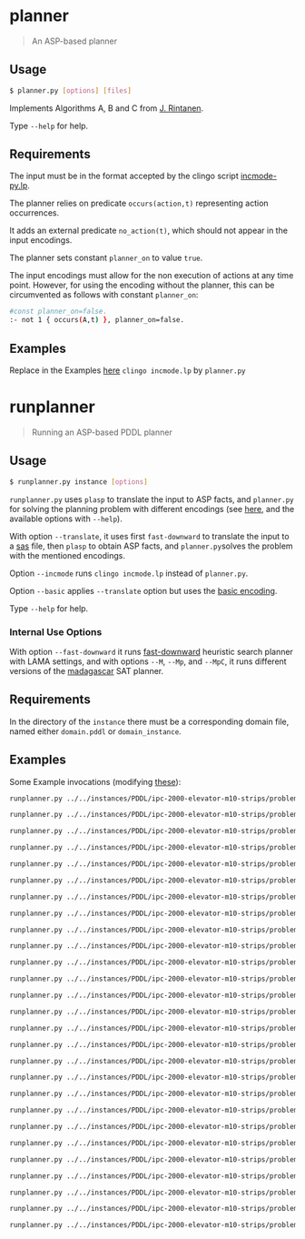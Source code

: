 # planner
> An ASP-based planner

## Usage
```bash
$ planner.py [options] [files]
```
Implements Algorithms A, B and C from [J. Rintanen](https://users.ics.aalto.fi/rintanen/jussi/satplan.html). 

Type ``--help`` for help.

## Requirements
The input must be in the format accepted by the clingo script [incmode-py.lp](https://github.com/potassco/clingo/blob/master/examples/clingo/iclingo/incmode-py.lp).

The planner relies on predicate `occurs(action,t)` representing action occurrences.

It adds an external predicate `no_action(t)`, which should not appear in the input encodings.

The planner sets constant `planner_on` to value `true`.

The input encodings must allow for the non execution of actions at any time point.
However, for using the encoding without the planner, 
this can be circumvented as follows with constant `planner_on`:
```bash
#const planner_on=false.
:- not 1 { occurs(A,t) }, planner_on=false.
```

## Examples
Replace in the Examples [here](https://github.com/potassco/plasp/blob/master/encodings/strips/README.md) `clingo incmode.lp` by `planner.py`



# runplanner
> Running an ASP-based PDDL planner

## Usage
```bash
$ runplanner.py instance [options]
```

`runplanner.py` uses `plasp` to translate the input to ASP facts, 
and `planner.py` for solving the planning problem with different encodings (see [here](https://github.com/potassco/plasp/blob/master/encodings/strips/README.md), and the available options with `--help`).

With option `--translate`, it uses first `fast-downward` to translate the input to a [sas](http://www.fast-downward.org/TranslatorOutputFormat) file, 
then `plasp` to obtain ASP facts, and `planner.py`solves the problem with the mentioned encodings.

Option `--incmode` runs `clingo incmode.lp` instead of `planner.py`.

Option `--basic` applies `--translate` option but uses the [basic encoding](https://github.com/javier-romero/plasp/blob/master/encodings/planner/basic.lp).

Type ``--help`` for help.

### Internal Use Options 
With option `--fast-downward` it runs [fast-downward](http://www.fast-downward.org/) heuristic search planner with LAMA settings, 
and with options `--M`, `--Mp`, and `--MpC`, it runs different versions of the [madagascar](https://users.ics.aalto.fi/rintanen/jussi/satplan.html) SAT planner.

## Requirements
In the directory of the `instance` there must be a corresponding domain file, 
named either `domain.pddl` or `domain_instance`. 

## Examples
Some Example invocations (modifying [these](https://github.com/potassco/plasp/blob/master/encodings/strips/README.md)):
```bash
runplanner.py ../../instances/PDDL/ipc-2000-elevator-m10-strips/problem-04-00.pddl 

runplanner.py ../../instances/PDDL/ipc-2000-elevator-m10-strips/problem-04-00.pddl --closure=0

runplanner.py ../../instances/PDDL/ipc-2000-elevator-m10-strips/problem-04-00.pddl --closure=1

runplanner.py ../../instances/PDDL/ipc-2000-elevator-m10-strips/problem-04-00.pddl --closure=2

runplanner.py ../../instances/PDDL/ipc-2000-elevator-m10-strips/problem-04-00.pddl --parallel=1

runplanner.py ../../instances/PDDL/ipc-2000-elevator-m10-strips/problem-04-00.pddl --parallel=2

runplanner.py ../../instances/PDDL/ipc-2000-elevator-m10-strips/problem-04-00.pddl --parallel=1 --redundancy

runplanner.py ../../instances/PDDL/ipc-2000-elevator-m10-strips/problem-04-00.pddl --parallel=2 --redundancy

runplanner.py ../../instances/PDDL/ipc-2000-elevator-m10-strips/problem-04-00.pddl --postprocess

runplanner.py ../../instances/PDDL/ipc-2000-elevator-m10-strips/problem-04-00.pddl --parallel=1 --postprocess

runplanner.py ../../instances/PDDL/ipc-2000-elevator-m10-strips/problem-04-00.pddl --parallel=2 --postprocess

runplanner.py ../../instances/PDDL/ipc-2000-elevator-m10-strips/problem-04-00.pddl --translate

runplanner.py ../../instances/PDDL/ipc-2000-elevator-m10-strips/problem-04-00.pddl --closure=0 --translate

runplanner.py ../../instances/PDDL/ipc-2000-elevator-m10-strips/problem-04-00.pddl --closure=1 --translate

runplanner.py ../../instances/PDDL/ipc-2000-elevator-m10-strips/problem-04-00.pddl --closure=2 --translate

runplanner.py ../../instances/PDDL/ipc-2000-elevator-m10-strips/problem-04-00.pddl --parallel=1 --translate

runplanner.py ../../instances/PDDL/ipc-2000-elevator-m10-strips/problem-04-00.pddl --parallel=2 --translate

runplanner.py ../../instances/PDDL/ipc-2000-elevator-m10-strips/problem-04-00.pddl --parallel=1 --redundancy --translate

runplanner.py ../../instances/PDDL/ipc-2000-elevator-m10-strips/problem-04-00.pddl --parallel=2 --redundancy --translate

runplanner.py ../../instances/PDDL/ipc-2000-elevator-m10-strips/problem-04-00.pddl  --translate --postprocess

runplanner.py ../../instances/PDDL/ipc-2000-elevator-m10-strips/problem-04-00.pddl --parallel=1 --translate --postprocess

runplanner.py ../../instances/PDDL/ipc-2000-elevator-m10-strips/problem-04-00.pddl --parallel=2 --translate --postprocess

runplanner.py ../../instances/PDDL/ipc-2000-elevator-m10-strips/problem-04-00.pddl --incmode

runplanner.py ../../instances/PDDL/ipc-2000-elevator-m10-strips/problem-04-00.pddl --basic

runplanner.py ../../instances/PDDL/ipc-2000-elevator-m10-strips/problem-04-00.pddl --basic --postprocess

runplanner.py ../../instances/PDDL/ipc-2000-elevator-m10-strips/problem-04-00.pddl --fast-downward

runplanner.py ../../instances/PDDL/ipc-2000-elevator-m10-strips/problem-04-00.pddl --madagascar
```

